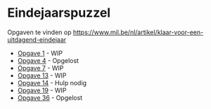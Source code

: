 # Eindejaarspuzzel
Opgaven te vinden op https://www.mil.be/nl/artikel/klaar-voor-een-uitdagend-eindejaar

* [Opgave 1](opgave01/oplossing.md) - WIP
* [Opgave 4](opgave04/oplossing.md) - Opgelost
* [Opgave 7](opgave07/oplossing.md) - WIP
* [Opgave 13](opgave13/oplossing.md) - WIP
* [Opgave 14](opgave14/oplossing.md) - Hulp nodig
* [Opgave 19](opgave19/oplossing.md) - WIP
* [Opgave 36](opgave36/oplossing.md) - Opgelost
